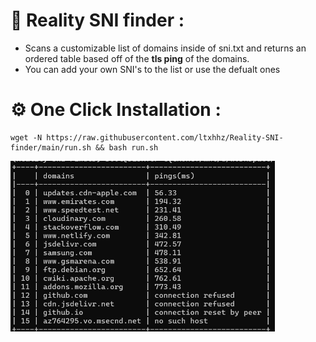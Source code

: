 # 🌟 Reality SNI finder :

- Scans a customizable list of domains inside of sni.txt and returns an ordered table based off of the **tls ping** of the domains.
- You can add your own SNI's to the list or use the defualt ones

# ⚙️ One Click Installation :

```shell
wget -N https://raw.githubusercontent.com/ltxhhz/Reality-SNI-finder/main/run.sh && bash run.sh
```

<img width="423" alt="image" src="./imgs/1.png">
